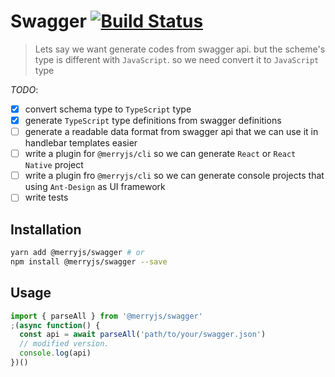 # Swagger [![Build Status](https://travis-ci.org/bang88/swagger.svg?branch=master)](https://travis-ci.org/bang88/swagger)

> Lets say we want generate codes from swagger api. but the scheme's type is different with `JavaScript`.
> so we need convert it to `JavaScript` type

_TODO_:

* [x] convert schema type to `TypeScript` type
* [x] generate `TypeScript` type definitions from swagger definitions
* [ ] generate a readable data format from swagger api that we can use it in handlebar templates easier
* [ ] write a plugin for `@merryjs/cli` so we can generate `React` or `React Native` project
* [ ] write a plugin fro `@merryjs/cli` so we can generate console projects that using `Ant-Design` as UI framework
* [ ] write tests

## Installation

```sh
yarn add @merryjs/swagger # or
npm install @merryjs/swagger --save
```

## Usage

```ts
import { parseAll } from '@merryjs/swagger'
;(async function() {
  const api = await parseAll('path/to/your/swagger.json')
  // modified version.
  console.log(api)
})()
```
